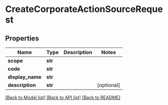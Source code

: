# CreateCorporateActionSourceRequest

## Properties
Name | Type | Description | Notes
------------ | ------------- | ------------- | -------------
**scope** | **str** |  | 
**code** | **str** |  | 
**display_name** | **str** |  | 
**description** | **str** |  | [optional] 

[[Back to Model list]](../README.md#documentation-for-models) [[Back to API list]](../README.md#documentation-for-api-endpoints) [[Back to README]](../README.md)


